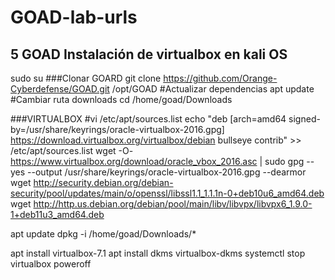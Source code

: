 # GOAD-lab-urls
## 5 GOAD Instalación de virtualbox en kali OS
sudo su
###Clonar GOARD
git clone https://github.com/Orange-Cyberdefense/GOAD.git /opt/GOAD
#Actualizar dependencias
apt update
#Cambiar ruta downloads
cd /home/goad/Downloads

###VIRTUALBOX
#vi /etc/apt/sources.list
echo "deb [arch=amd64 signed-by=/usr/share/keyrings/oracle-virtualbox-2016.gpg] https://download.virtualbox.org/virtualbox/debian bullseye contrib" >> /etc/apt/sources.list
wget -O- https://www.virtualbox.org/download/oracle_vbox_2016.asc | sudo gpg --yes --output /usr/share/keyrings/oracle-virtualbox-2016.gpg --dearmor
wget http://security.debian.org/debian-security/pool/updates/main/o/openssl/libssl1.1_1.1.1n-0+deb10u6_amd64.deb
wget http://http.us.debian.org/debian/pool/main/libv/libvpx/libvpx6_1.9.0-1+deb11u3_amd64.deb

apt update
dpkg -i /home/goad/Downloads/*

apt install virtualbox-7.1
apt install dkms virtualbox-dkms
systemctl stop virtualbox
poweroff

